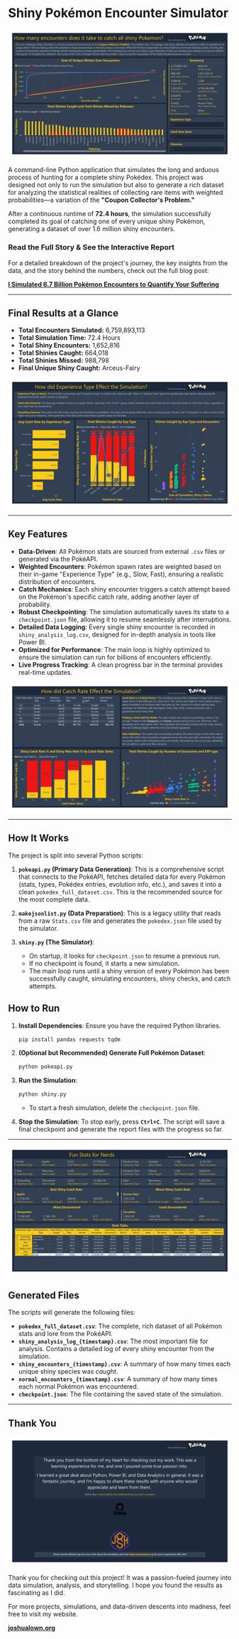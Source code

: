 # Shiny Pokémon Encounter Simulator

![Main Summary](./Images/Summary.jpg)

A command-line Python application that simulates the long and arduous process of hunting for a complete shiny Pokédex. This project was designed not only to run the simulation but also to generate a rich dataset for analyzing the statistical realities of collecting rare items with weighted probabilities—a variation of the **"Coupon Collector's Problem."**

After a continuous runtime of **72.4 hours**, the simulation successfully completed its goal of catching one of every unique shiny Pokémon, generating a dataset of over 1.6 million shiny encounters.

### **Read the Full Story & See the Interactive Report**

For a detailed breakdown of the project's journey, the key insights from the data, and the story behind the numbers, check out the full blog post:

**[I Simulated 6.7 Billion Pokémon Encounters to Quantify Your Suffering](https://joshualown.org/2025/10/05/i-simulated-6-7-billion-pokemon-encounters-to-quantify-your-suffering/)**

---

## Final Results at a Glance

- **Total Encounters Simulated:** 6,759,893,113
- **Total Simulation Time:** 72.4 Hours
- **Total Shiny Encounters:** 1,652,816
- **Total Shinies Caught:** 664,018
- **Total Shinies Missed:** 988,798
- **Final Unique Shiny Caught:** Arceus-Fairy

![Experience Type Analysis](./Images/Exp%20Type.jpg)

---

## Key Features

- **Data-Driven**: All Pokémon stats are sourced from external `.csv` files or generated via the PokéAPI.
- **Weighted Encounters**: Pokémon spawn rates are weighted based on their in-game "Experience Type" (e.g., Slow, Fast), ensuring a realistic distribution of encounters.
- **Catch Mechanics**: Each shiny encounter triggers a catch attempt based on the Pokémon's specific catch rate, adding another layer of probability.
- **Robust Checkpointing**: The simulation automatically saves its state to a `checkpoint.json` file, allowing it to resume seamlessly after interruptions.
- **Detailed Data Logging**: Every single shiny encounter is recorded in `shiny_analysis_log.csv`, designed for in-depth analysis in tools like Power BI.
- **Optimized for Performance**: The main loop is highly optimized to ensure the simulation can run for billions of encounters efficiently.
- **Live Progress Tracking**: A clean progress bar in the terminal provides real-time updates.

![Catch Rate Analysis](./Images/Catch%20Rate.jpg)

---

## How It Works

The project is split into several Python scripts:

1.  **`pokeapi.py` (Primary Data Generation)**: This is a comprehensive script that connects to the PokéAPI, fetches detailed data for every Pokémon (stats, types, Pokédex entries, evolution info, etc.), and saves it into a clean `pokedex_full_dataset.csv`. This is the recommended source for the most complete data.

2.  **`makejsonlist.py` (Data Preparation)**: This is a legacy utility that reads from a raw `Stats.csv` file and generates the `pokedex.json` file used by the simulator.

3.  **`shiny.py` (The Simulator)**:
    - On startup, it looks for `checkpoint.json` to resume a previous run.
    - If no checkpoint is found, it starts a new simulation.
    - The main loop runs until a shiny version of every Pokémon has been successfully caught, simulating encounters, shiny checks, and catch attempts.

## How to Run

1.  **Install Dependencies**: Ensure you have the required Python libraries.

    ```bash
    pip install pandas requests tqdm
    ```

2.  **(Optional but Recommended) Generate Full Pokémon Dataset**:

    ```bash
    python pokeapi.py
    ```

3.  **Run the Simulation**:

    ```bash
    python shiny.py
    ```

    - To start a fresh simulation, delete the `checkpoint.json` file.

4.  **Stop the Simulation**: To stop early, press **`Ctrl+C`**. The script will save a final checkpoint and generate the report files with the progress so far.

---

![Fun Stats](./Images/Stats%20for%20Nerds.jpg)

## Generated Files

The scripts will generate the following files:

- **`pokedex_full_dataset.csv`**: The complete, rich dataset of all Pokémon stats and lore from the PokéAPI.
- **`shiny_analysis_log_{timestamp}.csv`**: The most important file for analysis. Contains a detailed log of every shiny encounter from the simulation.
- **`shiny_encounters_{timestamp}.csv`**: A summary of how many times each unique shiny species was _caught_.
- **`normal_encounters_{timestamp}.csv`**: A summary of how many times each normal Pokémon was encountered.
- **`checkpoint.json`**: The file containing the saved state of the simulation.

---

## Thank You

![Thank You](./Images/Thank%20You.jpg)

Thank you for checking out this project! It was a passion-fueled journey into data simulation, analysis, and storytelling. I hope you found the results as fascinating as I did.

For more projects, simulations, and data-driven descents into madness, feel free to visit my website.

**[joshualown.org](https://joshualown.org)**
